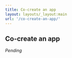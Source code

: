 ```yaml
---
title: Co-create an app
layout: layouts/_layout:main
url: '/co-create-an-app/'
---
```


## Co-create an app

*Pending*